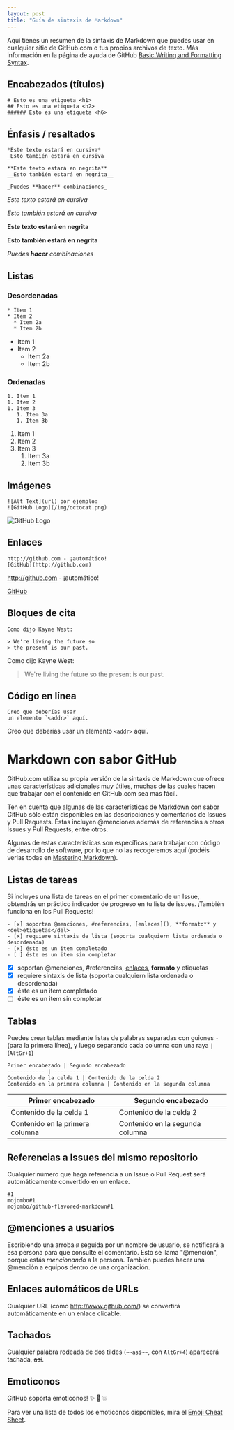 ```yaml
---
layout: post
title: "Guía de sintaxis de Markdown"
---
```


Aquí tienes un resumen de la sintaxis de Markdown que puedes usar en cualquier sitio de GitHub.com o tus propios archivos de texto. Más información en la página de ayuda de GitHub [Basic Writing and Formatting Syntax](https://help.github.com/articles/basic-writing-and-formatting-syntax/).

## Encabezados (títulos)

```
# Esto es una etiqueta <h1> 
## Esto es una etiqueta <h2>
###### Esto es una etiqueta <h6>
```

## Énfasis / resaltados

```
*Este texto estará en cursiva*
_Esto también estará en cursiva_

**Este texto estará en negrita**
__Esto también estará en negrita__

_Puedes **hacer** combinaciones_
```

*Este texto estará en cursiva*

_Esto también estará en cursiva_

**Este texto estará en negrita**

__Esto también estará en negrita__

_Puedes **hacer** combinaciones_

## Listas

### Desordenadas

```
* Item 1
* Item 2
  * Item 2a
  * Item 2b
```

* Item 1
* Item 2
  * Item 2a
  * Item 2b

### Ordenadas

```
1. Item 1
1. Item 2
1. Item 3
   1. Item 3a
   1. Item 3b
```

1. Item 1
1. Item 2
1. Item 3
   1. Item 3a
   1. Item 3b

## Imágenes

```
![Alt Text](url) por ejemplo:
![GitHub Logo](/img/octocat.png)
```

![GitHub Logo](/img/octocat.png)

## Enlaces

```
http://github.com - ¡automático!
[GitHub](http://github.com)
```

http://github.com - ¡automático!

[GitHub](http://github.com)

## Bloques de cita

```
Como dijo Kayne West:

> We're living the future so
> the present is our past.
```

Como dijo Kayne West:

> We're living the future so
> the present is our past.

## Código en línea

```
Creo que deberías usar
un elemento `<addr>` aquí.
```

Creo que deberías usar
un elemento `<addr>` aquí.

# Markdown con sabor GitHub

GitHub.com utiliza su propia versión de la sintaxis de Markdown que ofrece unas características adicionales muy útiles, muchas de las cuales hacen que trabajar con el contenido en GitHub.com sea más fácil.

Ten en cuenta que algunas de las características de Markdown con sabor GitHub sólo están disponibles en las descripciones y comentarios de Issues y Pull Requests. Éstas incluyen @menciones además de referencias a otros Issues y Pull Requests, entre otros.

Algunas de estas características son específicas para trabajar con código de desarrollo de software, por lo que no las recogeremos aquí (podéis verlas todas en [Mastering Markdown](https://guides.github.com/features/mastering-markdown/)).

## Listas de tareas

Si incluyes una lista de tareas en el primer comentario de un Issue, obtendrás un práctico indicador de progreso en tu lista de issues. ¡También funciona en los Pull Requests!

```
- [x] soportan @menciones, #referencias, [enlaces](), **formato** y <del>etiquetas</del> 
- [x] requiere sintaxis de lista (soporta cualquiern lista ordenada o desordenada)
- [x] éste es un item completado
- [ ] éste es un item sin completar
```

- [x] soportan @menciones, #referencias, [enlaces](), **formato** y <del>etiquetas</del> 
- [x] requiere sintaxis de lista (soporta cualquiern lista ordenada o desordenada)
- [x] éste es un item completado
- [ ] éste es un item sin completar

## Tablas

Puedes crear tablas mediante listas de palabras separadas con guiones `-` (para la primera línea), y luego separando cada columna con una raya `|` (`AltGr+1`)

```
Primer encabezado | Segundo encabezado
------------ | -------------
Contenido de la celda 1 | Contenido de la celda 2
Contenido en la primera columna | Contenido en la segunda columna
```

Primer encabezado | Segundo encabezado
------------ | -------------
Contenido de la celda 1 | Contenido de la celda 2
Contenido en la primera columna | Contenido en la segunda columna

## Referencias a Issues del mismo repositorio

Cualquier número que haga referencia a un Issue o Pull Request será automáticamente convertido en un enlace.

```
#1
mojombo#1
mojombo/github-flavored-markdown#1
```

## @menciones a usuarios

Escribiendo una arroba `@` seguida por un nombre de usuario, se notificará a esa persona para que consulte el comentario. Esto se llama "@mención", porque estás _mencionando_ a la persona. También puedes hacer una @mención a equipos dentro de una organización.

## Enlaces automáticos de URLs

Cualquier URL (como http://www.github.com/) se convertirá automáticamente en un enlace clicable.

## Tachados

Cualquier palabra rodeada de dos tildes (`~~así~~`, con `AltGr+4`) aparecerá tachada, ~~así~~.

## Emoticonos

GitHub soporta emoticonos! :sparkles: :camel: :boom:

Para ver una lista de todos los emoticonos disponibles, mira el [Emoji Cheat Sheet](http://www.emoji-cheat-sheet.com/).
